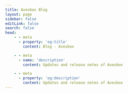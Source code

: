 ```yaml
---
title: Avesbox Blog
layout: page
sidebar: false
editLink: false
search: false
head:
    - - meta
      - property: 'og:title'
        content: Blog - Avesbox

    - - meta
      - name: 'description'
        content: Updates and release notes of Avesbox

    - - meta
      - property: 'og:description'
        content: Updates and release notes of Avesbox
---
```


<script setup>
    import Blog from '../components/blog.vue'
</script>

<Blog
	:posts="[
		{
			title: 'Avesbox - Unleash the power of Dart on the backend',
			src: '/blog/unleash_the_power/unleash_the_power.webp',
			alt: 'Unleash the power of Dart on the backend',
			date: '11 Nov 2024',
			href: '/blog/unleash_the_power',
      author: 'Francesco Vallone'
    },
	]"
/>
